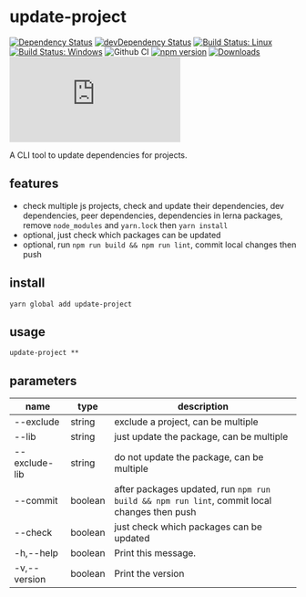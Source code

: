 # update-project

[![Dependency Status](https://david-dm.org/plantain-00/update-project.svg)](https://david-dm.org/plantain-00/update-project)
[![devDependency Status](https://david-dm.org/plantain-00/update-project/dev-status.svg)](https://david-dm.org/plantain-00/update-project#info=devDependencies)
[![Build Status: Linux](https://travis-ci.org/plantain-00/update-project.svg?branch=master)](https://travis-ci.org/plantain-00/update-project)
[![Build Status: Windows](https://ci.appveyor.com/api/projects/status/github/plantain-00/update-project?branch=master&svg=true)](https://ci.appveyor.com/project/plantain-00/update-project/branch/master)
![Github CI](https://github.com/plantain-00/update-project/workflows/Github%20CI/badge.svg)
[![npm version](https://badge.fury.io/js/update-project.svg)](https://badge.fury.io/js/update-project)
[![Downloads](https://img.shields.io/npm/dm/update-project.svg)](https://www.npmjs.com/package/update-project)
[![type-coverage](https://img.shields.io/badge/dynamic/json.svg?label=type-coverage&prefix=%E2%89%A5&suffix=%&query=$.typeCoverage.atLeast&uri=https%3A%2F%2Fraw.githubusercontent.com%2Fplantain-00%2Fupdate-project%2Fmaster%2Fpackage.json)](https://github.com/plantain-00/update-project)

A CLI tool to update dependencies for projects.

## features

+ check multiple js projects, check and update their dependencies, dev dependencies, peer dependencies, dependencies in lerna packages, remove `node_modules` and `yarn.lock` then `yarn install`
+ optional, just check which packages can be updated
+ optional, run `npm run build && npm run lint`, commit local changes then push

## install

`yarn global add update-project`

## usage

`update-project **`

## parameters

name | type | description
--- | --- | ---
--exclude | string | exclude a project, can be multiple
--lib | string | just update the package, can be multiple
--exclude-lib | string | do not update the package, can be multiple
--commit | boolean | after packages updated, run `npm run build && npm run lint`, commit local changes then push
--check | boolean | just check which packages can be updated
-h,--help | boolean | Print this message.
-v,--version | boolean | Print the version
